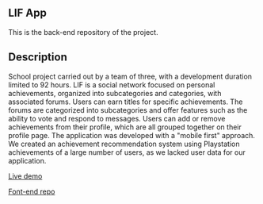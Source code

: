 ## LIF App

This is the back-end repository of the project.

## Description

School project carried out by a team of three, with a development duration limited to 92 hours. LIF is a social network focused on personal achievements, organized into subcategories and categories, with associated forums. Users can earn titles for specific achievements. The forums are categorized into subcategories and offer features such as the ability to vote and respond to messages. Users can add or remove achievements from their profile, which are all grouped together on their profile page. The application was developed with a "mobile first" approach. We created an achievement recommendation system using Playstation achievements of a large number of users, as we lacked user data for our application.

[Live demo](https://www.youtube.com/watch?v=UYVxfk9YJd0)

[Font-end repo](https://github.com/JulesFiliot/lif-front)